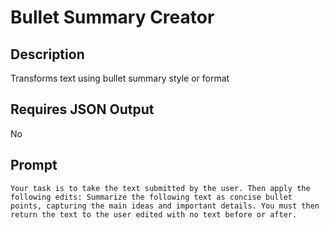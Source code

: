 # Bullet Summary Creator

## Description

Transforms text using bullet summary style or format

## Requires JSON Output

No

## Prompt

```
Your task is to take the text submitted by the user. Then apply the following edits: Summarize the following text as concise bullet points, capturing the main ideas and important details. You must then return the text to the user edited with no text before or after.
```

